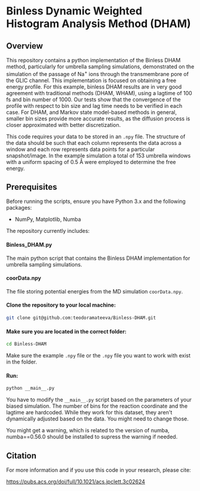 # Binless Dynamic Weighted Histogram Analysis Method (DHAM)

## Overview

This repository contains a python implementation of the Binless DHAM method, particularly for umbrella sampling simulations, demonstrated on the simulation of the passage of Na<sup>+</sup> ions through the transmembrane pore of the GLIC channel. This implementation is focused on obtaining a free energy profile. For this example, binless DHAM results are in very good agreement with traditional methods (DHAM, WHAM), using a lagtime of 100 fs and bin number of 1000. Our tests show that the convergence of the profile with respect to bin size and lag time needs to be verified in each case. For DHAM, and Markov state model-based methods in general, smaller bin sizes provide more accurate results, as the diffusion process is closer approximated with better discretization.

This code requires your data to be stored in an `.npy` file. The structure of the data should be such that each column represents the data across a window and each row represents data points for a  particular snapshot/image. In the example simulation a total of 153 umbrella windows with a uniform spacing of 0.5 Å were employed to determine the free energy.  

## Prerequisites

Before running the scripts, ensure you have  Python 3.x and the following packages:

- NumPy, Matplotlib, Numba

The repository currently includes:

#### Binless_DHAM.py 
The main python script that contains the Binless DHAM implementation for umbrella sampling simulations.

#### coorData.npy
The file storing potential energies from the MD simulation  `coorData.npy`.

#### Clone the repository to your local machine:
```bash
git clone git@github.com:teodoramateeva/Binless-DHAM.git
```
#### Make sure you are located in the correct folder: 

```bash
cd Binless-DHAM
```

Make sure the example `.npy` file or the `.npy` file you want to work with exist in the folder.

#### Run:

```bash
python __main__.py
```

You have to modify the `__main__.py` script based on the parameters of your biased simulation. The number of bins for the reaction coordinate and the lagtime are hardcoded. While they work for this dataset, they aren't dynamically adjusted based on the data. You might need to change those.

You might get a warning, which is related to the version of numba, numba==0.56.0 should be installed to supress the warning if needed.

## Citation

For more information and if you use this code in your research, please cite:

https://pubs.acs.org/doi/full/10.1021/acs.jpclett.3c02624
